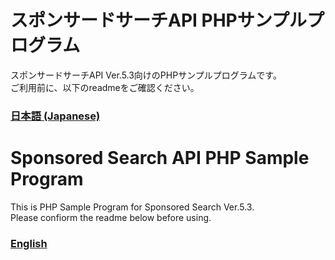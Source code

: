 # スポンサードサーチAPI PHPサンプルプログラム
スポンサードサーチAPI Ver.5.3向けのPHPサンプルプログラムです。<br>
ご利用前に、以下のreadmeをご確認ください。<br>
### [日本語 (Japanese)](./readme_JA.txt)


# Sponsored Search API PHP Sample Program
This is PHP Sample Program for Sponsored Search Ver.5.3.<br>
Please confiorm the readme below before using.
### [English](./readme_EN.txt)

